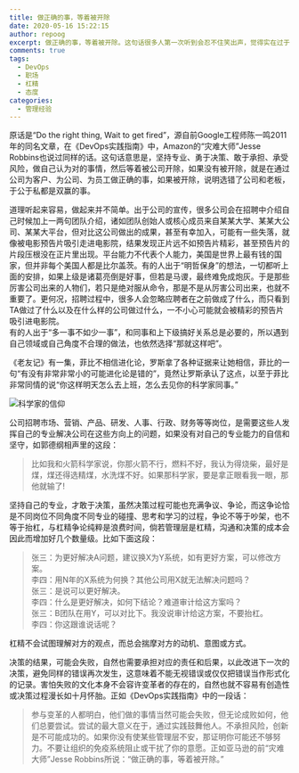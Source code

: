 ```yaml
---
title: 做正确的事，等着被开除
date: 2020-05-16 15:22:15
author: repoog
excerpt: 做正确的事，等着被开除。这句话很多人第一次听到会忍不住笑出声，觉得实在过于荒诞而难以置信。但实际上，只要我们抱着这样的心态工作，会自然的发现工作中很多迷雾会散开，工作起来会自然而然的秉承自己的专业性，而不用顾忌其他纷纷扰扰的办公室文化。
comments: true
tags:
  - DevOps
  - 职场
  - 杠精
  - 态度
categories:
  - 管理经验
---
```


原话是“Do the right thing, Wait to get fired”，源自前Google工程师陈一鸣2011年的同名文章，在《DevOps实践指南》中，Amazon的“灾难大师”Jesse Robbins也说过同样的话。这句话意思是，坚持专业、勇于决策、敢于承担、承受风险，做自己认为对的事情，然后等着被公司开除，如果没有被开除，就是在通过公司为客户、为公司、为员工做正确的事，如果被开除，说明选错了公司和老板，于公于私都是双赢的事。

道理听起来容易，做起来并不简单。出于公司的宣传，很多公司会在招聘中介绍自己时候加上一两句团队介绍，诸如团队创始人或核心成员来自某某大学、某某大公司、某某大平台，但对比这公司做出的成果，甚至有幸加入，可能有一些失落，就像被电影预告片吸引走进电影院，结果发现正片远不如预告片精彩，甚至预告片的片段压根没在正片里出现。平台能力不代表个人能力，美国是世界上最有钱的国家，但并非每个美国人都是比尔盖茨。有的人出于“明哲保身”的想法，一切都听上面的安排，如果上级是诸葛亮倒是好事，但若是马谡，最终难免成炮灰。于是那些厉害公司出来的人物们，若只是绝对服从命令，那是不是从厉害公司出来，也就不重要了。更何况，招聘过程中，很多人会忽略应聘者在之前做成了什么，而只看到TA做过了什么以及在什么样的公司做过什么，一不小心可能就会被精彩的预告片吸引进电影院。  
有的人出于“多一事不如少一事”，和同事和上下级搞好关系总是必要的，所以遇到自己领域或自己角度不合理的做法，也依然选择“那就这样吧”。

《老友记》有一集，菲比不相信进化论，罗斯拿了各种证据来让她相信，菲比的一句“有没有非常非常小的可能进化论是错的”，竟然让罗斯承认了这点，以至于菲比非常同情的说“你这样明天怎么去上班，怎么去见你的科学家同事。”

![科学家的信仰](images/2020/05/evolution.jpg '科学家的信仰')

公司招聘市场、营销、产品、研发、人事、行政、财务等等岗位，是需要这些人发挥自己的专业解决公司在这些方向上的问题，如果没有对自己的专业能力的自信和坚守，如郭德纲相声里的这段：

> 比如我和火箭科学家说，你那火箭不行，燃料不好，我认为得烧柴，最好是煤，煤还得选精煤，水洗煤不好。如果那科学家，要是拿正眼看我一眼，那他就输了!

坚持自己的专业，才敢于决策，虽然决策过程可能也充满争议、争论，而这争论恰是不同岗位不同角度不同专业的碰撞、思考和学习的过程，争论不等于吵架，也不等于抬杠，与杠精争论纯粹是浪费时间，倘若管理层是杠精，沟通和决策的成本会因此而增加好几个数量级。比如下面这段：

> 张三：为更好解决A问题，建议换X为Y系统，如有更好方案，可以修改方案。  
> 李四：用N年的X系统为何换？其他公司用X就无法解决问题吗？  
> 张三：是说可以更好解决。  
> 李四：什么是更好解决，如何下结论？难道审计给这方案吗？  
> 张三：B团队在用Y，可以对比下。我没说审计给这方案，不要抬杠。  
> 李四：你这跟谁说话呢？

杠精不会试图理解对方的观点，而总会揣摩对方的动机、意图或方式。

决策的结果，可能会失败，自然也需要承担对应的责任和后果，以此改进下一次的决策，避免同样的错误再次发生，这意味着不能无视错误或仅仅把错误当作形式化的记录。害怕失败的文化本身不会容许变革者的存在的，自然也就不容易有创造性或决策过程漫长如十月怀胎。正如《DevOps实践指南》中的一段话：

> 参与变革的人都明白，他们做的事情当然可能会失败，但无论成败如何，他们总要尝试。尝试的最大意义在于，通过实践鼓舞他人。不承担风险，创新是不可能成功的。如果你没有使某些管理层不安，那证明你可能还不够努力。不要让组织的免疫系统阻止或干扰了你的意愿。正如亚马逊的前“灾难大师”Jesse Robbins所说：“做正确的事，等着被开除。”